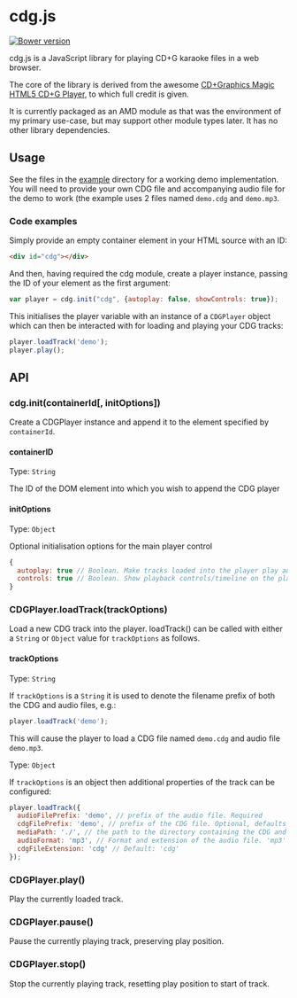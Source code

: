 # cdg.js

[![Bower version](https://img.shields.io/bower/v/cdg.js.svg)](http://bower.io)

cdg.js is a JavaScript library for playing CD+G karaoke files in a web browser.

The core of the library is derived from the awesome 
[CD+Graphics Magic HTML5 CD+G Player](http://cdgmagic.sourceforge.net/html5_cdgplayer/), to which full credit is given.

It is currently packaged as an AMD module as that was the environment of my primary use-case, but may support other
module types later. It has no other library dependencies.

## Usage

See the files in the [example](./example) directory for a working demo implementation. You will need to provide your
own CDG file and accompanying audio file for the demo to work (the example uses 2 files named `demo.cdg` and `demo.mp3`.

### Code examples

Simply provide an empty container element in your HTML source with an ID:

```html
<div id="cdg"></div>
```

And then, having required the cdg module, create a player instance, passing the ID of your element as the first argument:

```javascript
var player = cdg.init("cdg", {autoplay: false, showControls: true});
```

This initialises the player variable with an instance of a `CDGPlayer` object which can then be interacted with for
loading and playing your CDG tracks:

```javascript
player.loadTrack('demo');
player.play();
```

## API

### cdg.init(containerId[, initOptions])

Create a CDGPlayer instance and append it to the element specified by `containerId`.

#### containerID

Type: `String`

The ID of the DOM element into which you wish to append the CDG player

#### initOptions

Type: `Object`

Optional initialisation options for the main player control

```javascript
{
  autoplay: true // Boolean. Make tracks loaded into the player play automatically. Default: true
  controls: true // Boolean. Show playback controls/timeline on the player. Default: true
}
```

### CDGPlayer.loadTrack(trackOptions)

Load a new CDG track into the player. loadTrack() can be called with either a `String` or `Object` value for
`trackOptions` as follows.

#### trackOptions

Type: `String`

If `trackOptions` is a `String` it is used to denote the filename prefix of both the CDG and audio files, e.g.:

```javascript
player.loadTrack('demo');
```
This will cause the player to load a CDG file named `demo.cdg` and audio file `demo.mp3`.

Type: `Object`

If `trackOptions` is an object then additional properties of the track can be configured:

```javascript
player.loadTrack({
  audioFilePrefix: 'demo', // prefix of the audio file. Required
  cdgFilePrefix: 'demo', // prefix of the CDG file. Optional, defaults to audioFilePrefix value
  mediaPath: './', // the path to the directory containing the CDG and audio files. Default: './'
  audioFormat: 'mp3', // Format and extension of the audio file. 'mp3' or 'ogg' are curently supported. Default: 'mp3'
  cdgFileExtension: 'cdg' // Default: 'cdg'
});
```

### CDGPlayer.play()

Play the currently loaded track.

### CDGPlayer.pause()

Pause the currently playing track, preserving play position.

### CDGPlayer.stop()

Stop the currently playing track, resetting play position to start of track.
